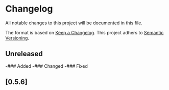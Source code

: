 # Changelog

All notable changes to this project will be documented in this file.

The format is based on [Keep a Changelog](https://keepachangelog.com/en/1.0.0/).
This project adhers to [Semantic Versioning](https://semver.org/spec/v2.0.0.html).

Unreleased
---------

-### Added
-### Changed
-### Fixed

[0.5.6]
----------
